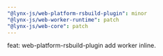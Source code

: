 ```yaml
---
"@lynx-js/web-platform-rsbuild-plugin": minor
"@lynx-js/web-worker-runtime": patch
"@lynx-js/web-core": patch
---
```


feat: web-platform-rsbuild-plugin add worker inline.
